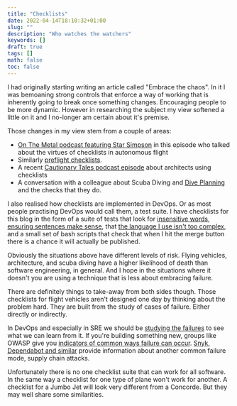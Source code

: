 ```yaml
---
title: "Checklists"
date: 2022-04-14T18:10:32+01:00
slug: ""
description: "Who watches the watchers"
keywords: []
draft: true
tags: []
math: false
toc: false
---
```


I had originally starting writing an article called "Embrace the chaos". In it I was bemoaning strong controls that enforce a way of working that is inherently going to break once something changes. Encouraging people to be more dynamic. However in researching the subject my view softened a little on it and I no-longer am certain about it's premise.

Those changes in my view stem from a couple of areas:

* [On The Metal podcast featuring Star Simpson](https://oxide.computer/podcasts/star-simpson) in this episode who talked about the virtues of checklists in autonomous flight
* Similarly [preflight checklists](https://en.wikipedia.org/wiki/Preflight_checklist).
* A recent [Cautionary Tales podcast episode](https://podcasts.google.com/feed/aHR0cHM6Ly9mZWVkcy5tZWdhcGhvbmUuZm0vY2F1dGlvbmFyeXRhbGVz/episode/ZmIzNzIyYjYtYTE0Ni0xMWVjLTgyMTUtYzc1MGU2NjVjOGM4?sa=X&ved=0CAUQkfYCahcKEwiIy8LUyZP3AhUAAAAAHQAAAAAQAQ) about architects using checklists
* A conversation with a colleague about Scuba Diving and [Dive Planning](https://en.wikipedia.org/wiki/Dive_planning) and the checks that they do.

I also realised how checklists are implemented in DevOps. Or as most people practising DevOps would call them, a test suite. I have checklists for this blog in the form of a suite of tests that look for [insensitive words](https://alexjs.com/), [ensuring sentences make sense](https://github.com/yamatt/python3-hemoglobin), that [the language I use isn't too complex](https://github.com/yamatt/python3-textstat-cli), and a small set of bash scripts that check that when I hit the merge button there is a chance it will actually be published.

Obviously the situations above have different levels of risk. Flying vehicles, architecture, and scuba diving have a higher likelihood of death than software engineering, in general. And I hope in the situations where it doesn't you are using a technique that is less about embracing failure.

There are definitely things to take-away from both sides though. Those checklists for flight vehicles aren't designed one day by thinking about the problem hard. They are built from the study of cases of failure. Either directly or indirectly.

In DevOps and especially in SRE we should be [studying the failures](https://www.atlassian.com/incident-management/postmortem) to see what we can learn from it. If you're building something new, groups like OWASP give you [indicators of common ways failure can occur](https://owasp.org/Top10/). [Snyk, Dependabot and similar](https://alternativeto.net/software/snyk/) provide information about another common failure mode, supply chain attacks.

Unfortunately there is no one checklist suite that can work for all software. In the same way a checklist for one type of plane won't work for another. A checklist for a Jumbo Jet will look very different from a Concorde. But they may well share some similarities.
